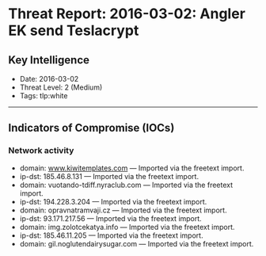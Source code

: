 # Threat Report: 2016-03-02: Angler EK send Teslacrypt


## Key Intelligence
* Date: 2016-03-02
* Threat Level: 2 (Medium)
* Tags: tlp:white

---

## Indicators of Compromise (IOCs)
### Network activity
* domain: www.kiwitemplates.com — Imported via the freetext import.
* ip-dst: 185.46.8.131 — Imported via the freetext import.
* domain: vuotando-tdiff.nyraclub.com — Imported via the freetext import.
* ip-dst: 194.228.3.204 — Imported via the freetext import.
* domain: opravnatramvaji.cz — Imported via the freetext import.
* ip-dst: 93.171.217.56 — Imported via the freetext import.
* domain: img.zolotcekatya.info — Imported via the freetext import.
* ip-dst: 185.46.11.205 — Imported via the freetext import.
* domain: gil.noglutendairysugar.com — Imported via the freetext import.

